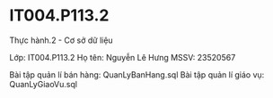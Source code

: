 # IT004.P113.2
Thực hành.2 - Cơ sở dữ liệu

Lớp: IT004.P113.2
Họ tên: Nguyễn Lê Hưng
MSSV: 23520567

Bài tập quản lí bán hàng: QuanLyBanHang.sql
Bài tập quản lí giáo vụ: QuanLyGiaoVu.sql
